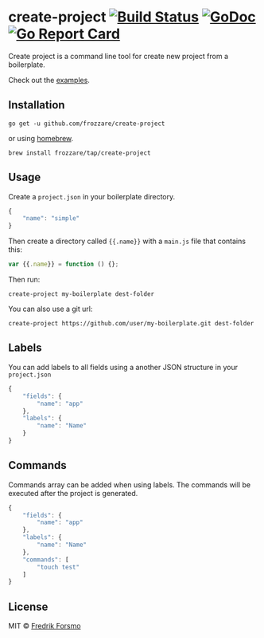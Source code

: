 # create-project [![Build Status](https://travis-ci.org/frozzare/create-project.svg?branch=master)](https://travis-ci.org/frozzare/create-project) [![GoDoc](https://godoc.org/github.com/frozzare/create-project?status.svg)](http://godoc.org/github.com/frozzare/create-project) [![Go Report Card](https://goreportcard.com/badge/github.com/frozzare/create-project)](https://goreportcard.com/report/github.com/frozzare/create-project)

Create project is a command line tool for create new project from a boilerplate.

Check out the [examples](https://github.com/frozzare/create-project/tree/master/examples).

## Installation

```
go get -u github.com/frozzare/create-project
```

or using [homebrew](https://brew.sh/).

```
brew install frozzare/tap/create-project
```

## Usage

Create a `project.json` in your boilerplate directory.

```js
{
    "name": "simple"
}
```

Then create a directory called `{{.name}}` with a `main.js` file that contains this:

```js
var {{.name}} = function () {};
```

Then run:

```
create-project my-boilerplate dest-folder
```

You can also use a git url:

```
create-project https://github.com/user/my-boilerplate.git dest-folder
```

## Labels

You can add labels to all fields using a another JSON structure in your `project.json`

```js
{
    "fields": {
        "name": "app"
    },
    "labels": {
        "name": "Name"
    }
}
```

## Commands

Commands array can be added when using labels. The commands will be executed after the project is generated.

```js
{
    "fields": {
        "name": "app"
    },
    "labels": {
        "name": "Name"
    },
    "commands": [
        "touch test"
    ]
}
```

## License

MIT © [Fredrik Forsmo](https://github.com/frozzare)